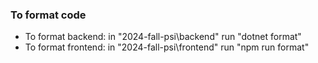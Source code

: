 ### To format code

- To format backend: in "2024-fall-psi\backend" run "dotnet format"
- To format frontend: in "2024-fall-psi\frontend" run "npm run format"
